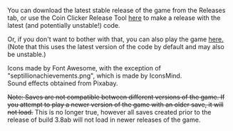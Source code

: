You can download the latest stable release of the game from the Releases tab, or use the Coin Clicker Release Tool [here](https://github.com/Xatra1/coin-clicker-release-tool) to make a release with the latest (and potentially unstable!) code.  
  
Or, if you don't want to bother with that, you can also play the game [here.](https://xatra1.github.io/coin-clicker-source) (Note that this uses the latest version of the code by default and may also be unstable.)
  
Icons made by Font Awesome, with the exception of "septillionachievements.png", which is made by IconsMind.  
Sound effects obtained from Pixabay.  
  
~~Note: Saves are not compatible between different versions of the game. If you attempt to play a newer version of the game with an older save, it will not load.~~ This is no longer true, however all saves created prior to the release of build 3.8ab will not load in newer releases of the game.
